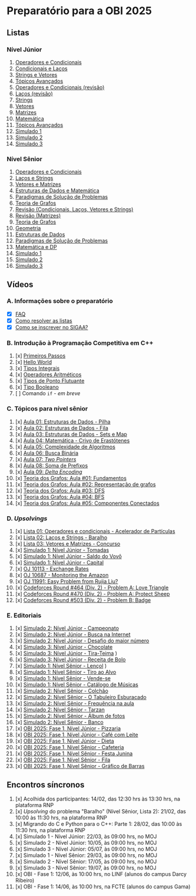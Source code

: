 # Preparatório para a OBI 2025

## Listas

### Nível Júnior

<!-- Semana 2: dia 10/02 -->
1. [Operadores e Condicionais](https://moj.naquadah.com.br/cgi-bin/contest.sh/ejr_obi_jr_01)
2. [Condicionais e Laços](https://moj.naquadah.com.br/cgi-bin/contest.sh/ejr_obi_jr_02)
3. [Strings e Vetores](https://moj.naquadah.com.br/cgi-bin/contest.sh/ejr_obi_jr_03) <!-- Semana 3: dia 17/02 -->
4. [Tópicos Avançados](https://moj.naquadah.com.br/cgi-bin/contest.sh/ejr_obi_jr_04) <!-- Semana 4: dia 24/02 -->
5. [Operadores e Condicionais (revisão)](https://moj.naquadah.com.br/cgi-bin/contest.sh/ejr_obi_jr_05) <!-- Semana 8: dia 24/03 -->
6. [Laços (revisão)](https://moj.naquadah.com.br/cgi-bin/contest.sh/ejr_obi_jr_06) <!-- Semana 09: 31/03 -->
7. [Strings](https://moj.naquadah.com.br/cgi-bin/contest.sh/ejr_obi_jr_07) <!-- Semana 10: 07/04 -->
7. [Vetores](https://moj.naquadah.com.br/cgi-bin/contest.sh/ejr_obi_jr_08) <!-- Semana 11: 14/04 -->
9. [Matrizes](https://moj.naquadah.com.br/cgi-bin/contest.sh/ejr_obi_jr_09) <!-- Semana 12: 21/04 -->
10. [Matemática](https://moj.naquadah.com.br/cgi-bin/contest.sh/ejr_obi_jr_10) <!-- Semana 13: 28/04 -->
11. [Tópicos Avançados](https://moj.naquadah.com.br/cgi-bin/contest.sh/ejr_obi_jr_11) <!-- Semana 14: 05/05 -->
12. [Simulado 1](https://moj.naquadah.com.br/cgi-bin/contest.sh/ejr_sim_jr_01_rp) <!-- Semana 09: 31/03 -->
13. [Simulado 2](https://moj.naquadah.com.br/cgi-bin/contest.sh/ejr_sim_jr_02_rp) <!-- Semana 14: 11/05 -->
14. [Simulado 3](https://moj.naquadah.com.br/cgi-bin/contest.sh/ejr_sim_jr_03_rp) <!-- Semana 21: 05/07 -->
<!-- 85 problemas: 11 listas e 3 simulados -->

### Nível Sênior

<!-- Semana 2: dia 10/02 -->
1. [Operadores e Condicionais](https://moj.naquadah.com.br/cgi-bin/contest.sh/ejr_obi_ns_01)
2. [Laços e Strings](https://moj.naquadah.com.br/cgi-bin/contest.sh/ejr_obi_ns_02)
3. [Vetores e Matrizes](https://moj.naquadah.com.br/cgi-bin/contest.sh/ejr_obi_ns_03) <!-- Semana 3: dia 17/02 -->
4. [Estruturas de Dados e Matemática](https://moj.naquadah.com.br/cgi-bin/contest.sh/ejr_obi_ns_04) <!-- Semana 4: dia 24/02 -->
5. [Paradigmas de Solução de Problemas](https://moj.naquadah.com.br/cgi-bin/contest.sh/ejr_obi_ns_05) <!-- Semana 5: dia 03/03 -->
6. [Teoria de Grafos](https://moj.naquadah.com.br/cgi-bin/contest.sh/ejr_obi_ns_06) <!-- Semana 6: dia 10/03 -->
7. [Revisão (Condicionais, Laços, Vetores e Strings)](https://moj.naquadah.com.br/cgi-bin/contest.sh/ejr_obi_ns_07) <!-- Semana 15: dia 12/05 -->
8. [Revisão (Matrizes)](https://moj.naquadah.com.br/cgi-bin/contest.sh/ejr_obi_ns_08) <!-- Semana 16: dia 19/05 -->
9. [Teoria de Grafos](https://moj.naquadah.com.br/cgi-bin/contest.sh/ejr_obi_ns_09) <!-- Semana 17: dia 26/05 -->
10. [Geometria](https://moj.naquadah.com.br/cgi-bin/contest.sh/ejr_obi_ns_10) <!-- Semana 18: dia 02/06 -->
11. [Estruturas de Dados](https://moj.naquadah.com.br/cgi-bin/contest.sh/ejr_obi_ns_11) <!-- Semana 19: dia 09/06 -->
12. [Paradigmas de Solução de Problemas](https://moj.naquadah.com.br/cgi-bin/contest.sh/ejr_obi_ns_12) <!-- Semana 20: dia 16/06 -->
13. [Matemática e DP](https://moj.naquadah.com.br/cgi-bin/contest.sh/ejr_obi_ns_13) <!-- Semana 21: dia 23/06 -->
14. [Simulado 1](https://moj.naquadah.com.br/cgi-bin/contest.sh/ejr_sim_ns_01_rp) <!-- Semana 09: 31/03 -->
15. [Simulado 2](https://moj.naquadah.com.br/cgi-bin/contest.sh/ejr_sim_ns_02_rp) <!-- Semana 16: 19/05 -->
16. [Simulado 3](https://moj.naquadah.com.br/cgi-bin/contest.sh/ejr_sim_ns_03) <!-- Semana 24: 19/07 -->
<!-- 9 + 6 + 10 + 7 + 7 + 10 + 4 + 11 + 4 + 5 + 14 + 6 + 5 + 7 + 5 + 4 problemas -->

## Vídeos

### A. Informações sobre o preparatório

<!-- Semana 2: dia 10/20 -->
- [x] [FAQ](https://youtu.be/o25mAj1IZ0w)
- [x] [Como resolver as listas](https://youtu.be/4lQXGU7cPs4)
- [x] [Como se inscrever no SIGAA?](https://youtu.be/mnkze6QIVf8) <!-- Semana 5: dia 06/03 -->

### B. Introdução à Programação Competitiva em C++

1. [x] [Primeiros Passos](https://youtu.be/RVyamnsQZPI) <!-- Semana 3: dia 22/02 -->
2. [x] [Hello World](http://youtube.com/watch?v=-9sK3xLEabI) <!-- Semana 4: dia 23/02 -->
3. [x] [Tipos Integrais](https://youtu.be/AKMSQjckJPs) <!-- Semana 5: dia 07/03 -->
4. [x] [Operadores Aritméticos](https://youtu.be/N0AIof66JAA) <!-- Semana 6: dia 15/03 -->
5. [x] [Tipos de Ponto Flutuante](https://youtu.be/tyglrOB42Qk) <!-- Semana 8: dia 30/03 -->
6. [x] [Tipo Booleano](https://youtu.be/87FDmYU1IsI) <!-- Semana 10: 13/04 -->
7. [ ] Comando `if` - _em breve_

### C. Tópicos para nível sênior

1. [x] [Aula 01: Estruturas de Dados - Pilha](https://www.youtube.com/watch?v=3Ioht6Js7Io&list=PLpC5nmNJ-GbxMRL4ZWIxSnDDQcw57dtNq&index=1&pp=iAQB) <!-- Semana 6: dia 15/03 -->
2. [x] [Aula 02: Estruturas de Dados - Fila](https://www.youtube.com/watch?v=XVFfIyHz7kQ&list=PLpC5nmNJ-GbxMRL4ZWIxSnDDQcw57dtNq&index=2&pp=iAQB) <!-- Semana 6: dia 15/03 -->
3. [x] [Aula 03: Estruturas de Dados - Sets e Map](https://www.youtube.com/watch?v=z3M2vRJJyOk&list=PLpC5nmNJ-GbxMRL4ZWIxSnDDQcw57dtNq&index=3&pp=iAQB) <!-- Semana 6: dia 15/03 -->
4. [x] [Aula 04: Matemática - Crivo de Erastótenes](https://www.youtube.com/watch?v=A1uRLMc6AiU&list=PLpC5nmNJ-GbxMRL4ZWIxSnDDQcw57dtNq&index=4&pp=iAQB) <!-- Semana 6: dia 15/03 -->
5. [x] [Aula 05: Complexidade de Algoritmos](https://youtu.be/v9BDYqxWRDg) <!-- Semana 10: dia 08/04 -->
6. [x] [Aula 06: Busca Binária](https://www.youtube.com/watch?v=xHORUaSYms0) <!-- Semana 10: dia 13/04 -->
7. [x] [Aula 07: _Two Pointers_](https://www.youtube.com/watch?v=ZeApHr2DUyA) <!-- Semana 10: dia 13/04 -->
8. [x] [Aula 08: Soma de Prefixos](https://www.youtube.com/watch?v=DZnByCj6TpU) <!-- Semana 14: dia 05/05 -->
8. [x] [Aula 09: _Delta Encoding_](https://www.youtube.com/watch?v=c4bfFYBhYMA) <!-- Semana 15: dia 14/05 -->
10. [x] [Teoria dos Grafos: Aula #01: Fundamentos](https://www.youtube.com/watch?v=8MM8xziCCr8) <!-- Semana 13: 02/05 -->
11. [x] [Teoria dos Grafos: Aula #02: Representação de grafos](https://www.youtube.com/watch?v=_SvF0idUECc) <!-- Semana 14: 09/05 -->
12. [x] [Teoria dos Grafos: Aula #03: DFS](https://www.youtube.com/watch?v=zwHMDMLqEdQ) <!-- Semana 16: 24/05 -->
13. [x] [Teoria dos Grafos: Aula #04: BFS](https://www.youtube.com/watch?v=Of-thGn-pbk) <!-- Semana 18: 04/06 -->
14. [x] [Teoria dos Grafos: Aula #05: Componentes Conectados](https://www.youtube.com/watch?v=K714PYqOO1k) <!-- Semana 20: 22/06 -->

### D. _Upsolvings_

<!-- Semana 4: dia 28/02 -->
1. [x] [Lista 01: Operadores e condicionais - Acelerador de Partículas](https://rb.gy/excra3)
2. [x] [Lista 02: Laços e Strings - Baralho](https://rb.gy/e4mk5f)
3. [x] [Lista 03: Vetores e Matrizes - Concurso](https://rb.gy/a8w38e)
4. [x] [Simulado 1: Nível Júnior - Tomadas](https://youtu.be/YCiEnupyElo) <!-- Semana 9: dia 06/04 -->
5. [x] [Simulado 1: Nível Júnior - Saldo do Vovô](https://www.youtube.com/watch?v=U-AYa9nHMQ4) <!-- Semana 10: dia 12/04 -->
6. [x] [Simulado 1: Nível Júnior - Capital](https://youtu.be/rGD7scKQUJs) <!-- Semana 12: dia 27/04 -->
7. [x] [OJ 10113 - Exchange Rates](https://www.youtube.com/watch?v=TVVTdKlPo_U) <!-- Semana 17: dia 30/06 -->
8. [x] [OJ 10687 - Monitoring the Amazon](https://www.youtube.com/watch?v=9fWy7TdbvfM) <!-- Semana 19: dia 11/09 -->
9. [x] [OJ 11991: Easy Problem from Rujia Liu?](https://www.youtube.com/watch?v=lg8mrFivLH0) <!-- Semana 15: dia 18/05 -->
10. [x] [Codeforces Round #464 (Div. 2) - Problem A: Love Triangle](https://www.youtube.com/watch?v=b2wg7V716GQ) <!-- Semana 15: dia 18/05 -->
11. [x] [Codeforces Round #470 (Div. 2) - Problem A: Protect Sheep](https://www.youtube.com/watch?v=3kls9X-Hz6s) <!-- Semana 19: dia 11/06 -->
12. [x] [Codeforces Round #503 (Div. 2) - Problem B: Badge](https://www.youtube.com/watch?v=qnnUqEu6OQs) <!-- Semana 17: dia 30/05 -->

### E. Editoriais

1. [x] [Simulado 2: Nível Júnior - Campeonato](https://github.com/edsomjr/OBI/wiki/OBI-2012:-Fase-1---N%C3%ADvel-J%C3%BAnior#campeonato) <!-- Semana 17: dia 28/50 -->
2. [x] [Simulado 2: Nível Júnior - Busca na Internet](https://github.com/edsomjr/OBI/wiki/OBI-2012:-Fase-1---N%C3%ADvel-J%C3%BAnior#busca-na-internet) <!-- Semana 16: dia 19/05 -->
3. [x] [Simulado 2: Nível Júnior - Desafio do maior número](https://github.com/edsomjr/OBI/wiki/OBI-2012:-Fase-1---N%C3%ADvel-J%C3%BAnior#desafio-do-maior-n%C3%BAmero) <!-- Semana 17: dia 29/05 -->
4. [x] [Simulado 3: Nível Júnior - Chocolate](https://github.com/edsomjr/OBI/wiki/OBI-2012:-Fase-2-%E2%80%90-N%C3%ADvel-J%C3%BAnior#chocolate) <!-- Semana 25: dia 21/07 -->
5. [x] [Simulado 3: Nível Júnior - Tira-Teima](https://github.com/edsomjr/OBI/wiki/OBI-2012:-Fase-2-%E2%80%90-N%C3%ADvel-J%C3%BAnior#tira-teima)
) <!-- Semana 25: dia 21/07 -->
6. [x] [Simulado 3: Nível Júnior - Receita de Bolo](https://github.com/edsomjr/OBI/wiki/OBI-2012:-Fase-2-%E2%80%90-N%C3%ADvel-J%C3%BAnior#receita-de-bolo) <!-- Semana 25: dia 21/07 -->
7. [x] [Simulado 1: Nível Sênior - Lençol](https://github.com/edsomjr/OBI/wiki/OBI-2023:-Fase-1-%E2%80%90-N%C3%ADvel-2#len%C3%A7ol) <!-- Semana 12: dia 25/04 -->
)
8. [x] [Simulado 1: Nível Sênior - Tiro ao Alvo](https://github.com/edsomjr/OBI/wiki/OBI-2023:-Fase-1-%E2%80%90-N%C3%ADvel-2#tiro-ao-alvo) <!-- Semana 13: dia 30/04 -->
9. [x] [Simulado 1: Nível Sênior - Vende-se](https://github.com/edsomjr/OBI/wiki/OBI-2023:-Fase-1-%E2%80%90-N%C3%ADvel-2#vende-se) <!-- Semana 14: dia 09/05 -->
10. [x] [Simulado 1: Nível Sênior - Catálogo de Músicas](https://github.com/edsomjr/OBI/wiki/OBI-2023:-Fase-1-%E2%80%90-N%C3%ADvel-2#cat%C3%A1logo-de-m%C3%BAsicas) <!-- Semana 15: dia 17/05 -->
11. [x] [Simulado 2: Nível Sênior - Colchão](https://github.com/edsomjr/OBI/wiki/OBI-2012:-Fase-1-%E2%80%90-N%C3%ADvel-2#colch%C3%A3o) <!-- Semana 18: dia 08/06 -->
12. [x] [Simulado 2: Nível Sênior - O Tabuleiro Esburacado](https://github.com/edsomjr/OBI/wiki/OBI-2012:-Fase-1-%E2%80%90-N%C3%ADvel-2#o-tabuleiro-esburacado) <!-- Semana 20: dia 17/06 -->
13. [x] [Simulado 2: Nível Sênior - Frequência na aula](https://github.com/edsomjr/OBI/wiki/OBI-2012:-Fase-1-%E2%80%90-N%C3%ADvel-2#frequ%C3%AAncia-na-aula) <!-- Semana 18: dia 05/06 -->
14. [x] [Simulado 2: Nível Sênior - Tarzan](https://github.com/edsomjr/OBI/wiki/OBI-2012:-Fase-1-%E2%80%90-N%C3%ADvel-2#tarzan) <!-- Semana 19: dia 15/06 -->
15. [x] [Simulado 2: Nível Sênior - Álbum de fotos](https://github.com/edsomjr/OBI/wiki/OBI-2012:-Fase-2-%E2%80%90-N%C3%ADvel-2#%C3%A1lbum-de-fotos) <!-- Semana 25: 23/07 -->
16. [x] [Simulado 2: Nível Sênior - Banco](https://github.com/edsomjr/OBI/wiki/OBI-2012:-Fase-2-%E2%80%90-N%C3%ADvel-2#banco) <!-- Semana 25: 23/07 -->
17. [x] [OBI 2025: Fase 1, Nível Júnior - Pizzaria](https://github.com/edsomjr/OBI/wiki/OBI-2025:-Fase-1-%E2%80%90-N%C3%ADvel-J%C3%BAnior#pizzaria) <!-- Semana 21: dia 28/06 -->
18. [x] [OBI 2025: Fase 1, Nível Júnior - Café com Leite](https://github.com/edsomjr/OBI/wiki/OBI-2025:-Fase-1-%E2%80%90-N%C3%ADvel-J%C3%BAnior#caf%C3%A9-com-leite) <!-- Semana 21: dia 28/06 -->
19. [x] [OBI 2025: Fase 1, Nível Júnior - Dieta](https://github.com/edsomjr/OBI/wiki/OBI-2025:-Fase-1-%E2%80%90-N%C3%ADvel-J%C3%BAnior#dieta) <!-- Semana 21: dia 28/06 -->
20. [x] [OBI 2025: Fase 1, Nível Sênior - Cafeteria](https://github.com/edsomjr/OBI/wiki/OBI-2025:-Fase-1-%E2%80%90-N%C3%ADvel-S%C3%AAnior#cafeteria) <!-- Semana 22: dia 05/07 -->
21. [x] [OBI 2025: Fase 1, Nível Sênior - Festa Junina](https://github.com/edsomjr/OBI/wiki/OBI-2025:-Fase-1-%E2%80%90-N%C3%ADvel-S%C3%AAnior#festa-junina) <!-- Semana 22: dia 05/07 -->
22. [x] [OBI 2025: Fase 1, Nível Sênior - Fila](https://github.com/edsomjr/OBI/wiki/OBI-2025:-Fase-1-%E2%80%90-N%C3%ADvel-S%C3%AAnior#fila) <!-- Semana 23: dia 13/07 -->
23. [x] [OBI 2025: Fase 1, Nível Sênior - Gráfico de Barras](https://github.com/edsomjr/OBI/wiki/OBI-2025:-Fase-1-%E2%80%90-N%C3%ADvel-S%C3%AAnior#gr%C3%A1fico-de-barras) <!-- Semana 23: dia 13/07 -->

## Encontros síncronos

1. [x] Acolhida dos participantes: 14/02, das 12:30 hrs às 13:30 hrs, na plataforma RNP
2. [x] _Upsolving_ do problema "Baralho" (Nível Sênior, Lista 2): 21/02, das 10:00 às 11:30 hrs, na plataforma RNP
3. [x] Migrando do C e Python para o C++: Parte 1: 28/02, das 10:00 às 11:30 hrs, na plataforma RNP
4. [x] Simulado 1 - Nível Júnior: 22/03, às 09:00 hrs, no MOJ
5. [x] Simulado 2 - Nível Júnior: 10/05, às 09:00 hrs, no MOJ
6. [x] Simulado 3 - Nível Júnior: 05/07, às 09:00 hrs, no MOJ
7. [x] Simulado 1 - Nível Sênior: 29/03, às 09:00 hrs, no MOJ
8. [x] Simulado 2 - Nível Sênior: 17/05, às 09:00 hrs, no MOJ
8. [x] Simulado 3 - Nível Sênior: 19/07, às 09:00 hrs, no MOJ
9. [x] OBI - Fase 1: 12/06, às 10:00 hrs, no LINF (alunos do campus Darcy Ribeiro)
10. [x] OBI - Fase 1: 14/06, às 10:00 hrs, na FCTE (alunos do campus Gama)
